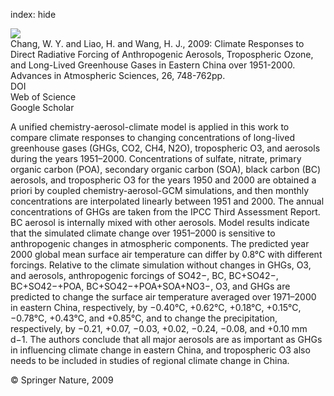 index: hide

<div class="Citation">
    <div class="Citation-thumb CitationThumb-linked"  data-href="https://doi.org/10.1007/s00376-009-9032-4">
      <img src="https://static.claimspace.cloud/climate-study-static/refs/thumbs/8/Chang_et_al_2009-thumb.png" />
    </div>

  <div class="Citation-body">
    <div class="Citation-text">Chang, W. Y. and Liao, H. and Wang, H. J., 2009: Climate Responses to Direct Radiative Forcing of Anthropogenic Aerosols, Tropospheric Ozone, and Long-Lived Greenhouse Gases in Eastern China over 1951-2000. <span class="Article-journal">Advances in Atmospheric Sciences, </span><span class="Article-volume">26, </span>748-762pp.</div>
    <div class="Citation-links">
      <div class="CitationLink" data-href="https://doi.org/10.1007/s00376-009-9032-4">
        <div class="CitationLink-icon CitationLink-Doi"></div>
        <div class="CitationLink-text">DOI</div>
      </div>
      <div class="CitationLink" data-href="http://cel.webofknowledge.com/InboundService.do?customersID=atyponcel&smartRedirect=yes&mode=FullRecord&IsProductCode=Yes&product=CEL&Init=Yes&Func=Frame&action=retrieve&SrcApp=literatum&SrcAuth=atyponcel&SID=7CNc3cIRaBKjGbSujFM&UT=WOS:000267773800015">
        <div class="CitationLink-icon CitationLink-Isi"></div>
        <div class="CitationLink-text">Web of Science</div>
      </div>
      <div class="CitationLink" data-href="https://scholar.google.com/scholar?q=10.1007/s00376-009-9032-4">
        <div class="CitationLink-icon CitationLink-Scholar"></div>
        <div class="CitationLink-text">Google Scholar</div>
      </div>
    </div>
  </div>
</div>

A unified chemistry-aerosol-climate model is applied in this work to compare climate responses to changing concentrations of long-lived greenhouse gases (GHGs, CO2, CH4, N2O), tropospheric O3, and aerosols during the years 1951–2000. Concentrations of sulfate, nitrate, primary organic carbon (POA), secondary organic carbon (SOA), black carbon (BC) aerosols, and tropospheric O3 for the years 1950 and 2000 are obtained a priori by coupled chemistry-aerosol-GCM simulations, and then monthly concentrations are interpolated linearly between 1951 and 2000. The annual concentrations of GHGs are taken from the IPCC Third Assessment Report. BC aerosol is internally mixed with other aerosols. Model results indicate that the simulated climate change over 1951–2000 is sensitive to anthropogenic changes in atmospheric components. The predicted year 2000 global mean surface air temperature can differ by 0.8°C with different forcings. Relative to the climate simulation without changes in GHGs, O3, and aerosols, anthropogenic forcings of SO42−, BC, BC+SO42−, BC+SO42−+POA, BC+SO42−+POA+SOA+NO3−, O3, and GHGs are predicted to change the surface air temperature averaged over 1971–2000 in eastern China, respectively, by −0.40°C, +0.62°C, +0.18°C, +0.15°C, −0.78°C, +0.43°C, and +0.85°C, and to change the precipitation, respectively, by −0.21, +0.07, −0.03, +0.02, −0.24, −0.08, and +0.10 mm d−1. The authors conclude that all major aerosols are as important as GHGs in influencing climate change in eastern China, and tropospheric O3 also needs to be included in studies of regional climate change in China.

<div class="Citation-copy">
&copy; Springer Nature, 2009
</div>